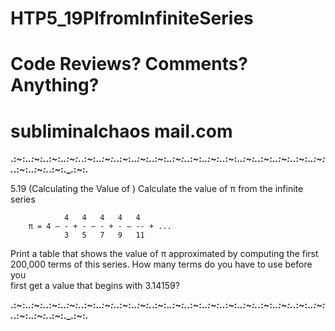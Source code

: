 # HTP5_19PIfromInfiniteSeries
# Code Reviews?  Comments?  Anything?
# subliminalchaos mail.com
<b>.:*~*:._.:*~*:._.:*~*:._.:*~*:._.:*~*:._.:*~*:._.:*~*:._.:*~*:._.:*~*:._.:*~*:._.:*~*:._.:*~*:._.:*~*:._.:*~*:._.:*~*:._.:*~*:._.:*~*:._.:*~*:._.:*~*:._.:*~*:._.:*~*:._.:*~*:.</b>

  5.19 (Calculating the Value of ) Calculate the value of π from the infinite series

                4   4   4   4   4
        π = 4 – - + - – - + - – -- + ...
                3   5   7   9   11

  Print a table that shows the value of π approximated by computing the first<br>
  200,000 terms of this series. How many terms do you have to use before you<br>
  first get a value that begins with 3.14159?

<b>.:*~*:._.:*~*:._.:*~*:._.:*~*:._.:*~*:._.:*~*:._.:*~*:._.:*~*:._.:*~*:._.:*~*:._.:*~*:._.:*~*:._.:*~*:._.:*~*:._.:*~*:._.:*~*:._.:*~*:._.:*~*:._.:*~*:._.:*~*:._.:*~*:._.:*~*:.</b>


